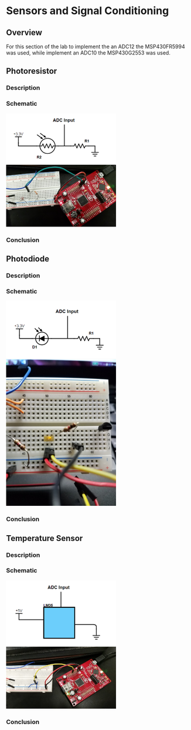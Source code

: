 # Sensors and Signal Conditioning

## Overview
For this section of the lab to implement the an ADC12 the MSP430FR5994 was used, while implement an ADC10 the MSP430G2553 was used. 
<!--- ====================================================== -->
## Photoresistor

### Description

### Schematic
<img src="https://github.com/RU09342/lab-5-sensing-the-world-around-you-nick-2-1/blob/master/Sensors%20and%20Signal%20Conditioning/Assets/PhotoResistor.PNG" width="300"/>
<img src="https://github.com/RU09342/lab-5-sensing-the-world-around-you-nick-2-1/blob/master/Sensors%20and%20Signal%20Conditioning/Assets/FR5994_PhotoDiode.jpg" width="300"/>


### Conclusion

<!--- ====================================================== -->


## Photodiode

### Description


### Schematic
<img src="https://github.com/RU09342/lab-5-sensing-the-world-around-you-nick-2-1/blob/master/Sensors%20and%20Signal%20Conditioning/Assets/Photodiode.PNG" width="300"/>
<img src="https://github.com/RU09342/lab-5-sensing-the-world-around-you-nick-2-1/blob/master/Sensors%20and%20Signal%20Conditioning/Assets/PhotoDiode.jpg" width="300"/>


### Conclusion

<!--- ====================================================== -->

## Temperature Sensor

### Description

### Schematic
<img src="https://github.com/RU09342/lab-5-sensing-the-world-around-you-nick-2-1/blob/master/Sensors%20and%20Signal%20Conditioning/Assets/TempSensor.PNG" width="300"/>
<img src="https://github.com/RU09342/lab-5-sensing-the-world-around-you-nick-2-1/blob/master/Sensors%20and%20Signal%20Conditioning/Assets/FR5994_TempSensor.jpg" width="300"/>


### Conclusion

